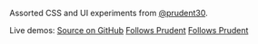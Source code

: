 Assorted CSS and UI experiments from [@prudent30](https://twitter.com/ngaipera30).

Live demos:
<a href="https://github.com/Prudent777/CSS-Style">Source on GitHub</a>
				<a href="https://twitter.com/ngaipera30">Follows Prudent</a>
			<a href="https://twitter.com/ngaipera30">Follows Prudent</a>
 
